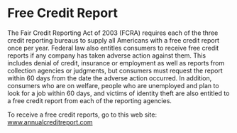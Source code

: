 ---
---

# Free Credit Report

The Fair Credit Reporting Act of 2003 (FCRA) requires each of the three credit reporting bureaus to supply all Americans with a free credit report once per year. Federal law also entitles consumers to receive free credit reports if any company has taken adverse action against them. This includes denial of credit, insurance or employment as well as reports from collection agencies or judgments, but consumers must request the report within 60 days from the date the adverse action occurred. In addition, consumers who are on welfare, people who are unemployed and plan to look for a job within 60 days, and victims of identity theft are also entitled to a free credit report from each of the reporting agencies.

To receive a free credit reports, go to this web site: <a href="www.annualcreditreport.com" target="_blank">www.annualcreditreport.com</a>
